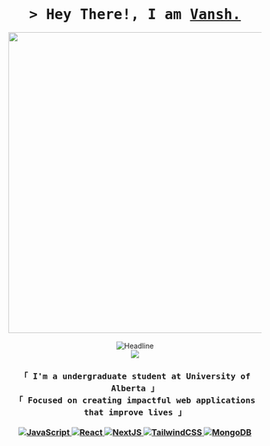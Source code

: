 <!-- https://github.com/easyvansh -->
<!-- July 11, 2023 -->
<!-- LEAVE A STAR, IF YOU LIKE IT ! -->


<!-- Title -->
<h1  align="center">
        <samp>&gt; Hey There!, I am
                <b  ><a target="_blank" href="bento.me/easyvansh">Vansh.</a></b>
        </samp>
</h1>

  <p align='center'>
<!--   <img align='center' src='https://media.giphy.com/media/bcKmIWkUMCjVm/giphy.gif' width='300'> -->
  <img align='center' src="https://media1.giphy.com/media/13HgwGsXF0aiGY/giphy.gif" width='600'>
  <br> 
  <br> 
  <img src="https://readme-typing-svg.herokuapp.com?size=36&color=2b96c5&vCenter=true&center=true&pause=1000&width=600&height=50&lines=Computer+Science+Student;App+Developer;Web+Developer;AI-ML+Enthusiast;Open-Source+Enthusiast" alt="Headline" />
  <br>
  <!-- Profile Views Counter -->
  <img src = "https://komarev.com/ghpvc/?username=easyvansh&style=flat-square&color=lightgrey"/>

</p>


<h3 align="center">
        <!-- Intro -->
        <samp>
                「 I'm a undergraduate student at <b>University of Alberta</b> 」
                <br>
                「 Focused on creating impactful web applications that improve lives</b> 」
                <br>
                <br>
        </samp>
        <!-- Technologies -->
        <!-- JavaScript -->
        <a href="https://github.com/easyvansh?tab=repositories" target="_blank"><img alt="JavaScript"
                        src="https://img.shields.io/badge/-JavaScript-F7DF1E?style=flat-square&logo=JavaScript&logoColor=white">
        </a>
        <!-- React -->
        <a href="https://github.com/easyvansh?tab=repositories" target="_blank"><img alt="React"
                        src="https://img.shields.io/badge/-React-02cdf1?style=flat-square&logo=React&logoColor=white">
        </a>
        <!-- NextJS -->
        <a href="https://github.com/easyvansh?tab=repositories" target="_blank"><img alt="NextJS"
                        src="https://img.shields.io/badge/-NextJS-white?style=flat-square&logo=Next.js&logoColor=black">
        </a>
        <!-- TailwindCSS -->
        <a href="https://github.com/easyvansh?tab=repositories" target="_blank"><img alt="TailwindCSS"
                        src="https://img.shields.io/badge/-TailwindCSS-10172a?style=flat-square&logo=Tailwindcss&logoColor=37bcf8">
        </a>
   <!--MongoDB -->
  <a href="https://github.com/easyvansh?tab=repositories" target="_blank"><img alt="MongoDB"
                        src="https://img.shields.io/badge/MongoDB-%234ea94b.svg?style=flat-square&logo=mongodb&logoColor=white">
        </a>
       
</h3>

  <p align="center">
        <br>
        <!-- Activity Widget -->
<!--         <img width ='50%' alt="Vansh's GitHub Stats" src="https://github-readme-stats.vercel.app/api?username=easyvansh&show_icons=true&theme=gotham" />
        <img width ='38%'  src ="https://github-readme-stats.vercel.app/api/top-langs/?username=easyvansh&layout=compact&theme=gotham&langs_count=10">
        <br> -->
        <!-- Social Links -->
<!--         <p>Find me on</p> -->
        <!-- Twitter -->
<!--         <a href="https://twitter.com/easyvansh" target="_blank"><img alt="Twitter"
                src="https://img.shields.io/badge/-Twitter-1c9bef?style=flat-square&logo=Twitter&logoColor=white">
        </a> -->
        <!-- Linkedin -->
<!--         <a href="https://www.linkedin.com/in/easyvansh/" target="_blank"><img alt="Linkedin"
                src="https://img.shields.io/badge/-Linkedin-0A66C2?style=flat-square&logo=Linkedin&logoColor=white">
        </a>

<br> -->


<!-- Featured Repositories -->
<!--
#### Featured

<p align="center">
<a href="https://github.com/easyvansh/Weather-App">
<img width='49%' align="center"src="https://github-readme-stats.vercel.app/api/pin/?username=easyvansh&repo=Weather-App&border_color=02D892&bg_color=0D1117&title_color=C9D1D9&text_color=8B949E&icon_color=02D892" />
</a>
<span>&nbsp;</span>
<a href=https://github.com/easyvansh/To-Do-List">
<img width='49%' align="center"src="https://github-readme-stats.vercel.app/api/pin/?username=easyvansh&repo=To-Do-List&border_color=02D892&bg_color=0D1117&title_color=C9D1D9&text_color=8B949E&icon_color=02D892" />
</a>
</p>

<p align="center">
<a href="https://github.com/easyvansh/slow-spotify">
<img width='49%' align="center"src="https://github-readme-stats.vercel.app/api/pin/?username=easyvansh&repo=slow-spotify&border_color=02D892&bg_color=0D1117&title_color=C9D1D9&text_color=8B949E&icon_color=02D892" />
</a>
<span>&nbsp;</span>
<a href="https://github.com/easyvansh/Docs">
<img width='49%' align="center"src="https://github-readme-stats.vercel.app/api/pin/?username=easyvansh&repo=Docs&border_color=02D892&bg_color=0D1117&title_color=C9D1D9&text_color=8B949E&icon_color=02D892" />
</a>
</p>
-->




<!-- Footer -->
<!-- 
<samp>
<p align="center">
  <h3 align="center">
       Peace 
  </h3>
      
<!--       <p align="center"><img src="https://i.giphy.com/RThN0hOS2GO4M.gif" /></p> -->




